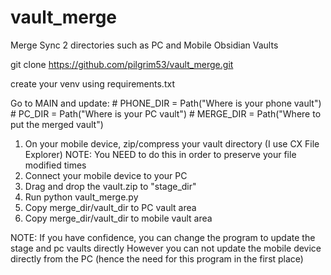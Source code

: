 # vault_merge
Merge Sync 2 directories such as PC and Mobile Obsidian Vaults

git clone https://github.com/pilgrim53/vault_merge.git

create your venv using requirements.txt

Go to MAIN and update:
    # PHONE_DIR = Path("Where is your phone vault")
    # PC_DIR = Path("Where is your PC vault")
    # MERGE_DIR = Path("Where to put the merged vault")


1) On your mobile device, zip/compress your vault directory  (I use CX File Explorer)
   NOTE:  You NEED to do this in order to preserve your file modified times
2) Connect your mobile device to your PC
3) Drag and drop the vault.zip to "stage_dir"
4) Run python vault_merge.py
5) Copy merge_dir/vault_dir to PC vault area
6) Copy merge_dir/vault_dir to mobile vault area

NOTE:  If you have confidence, you can change the program to update the stage and pc vaults directly
        However you can not update the mobile device directly from the PC (hence the need for this program in the first place)
